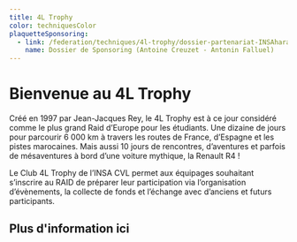```yaml
---
title: 4L Trophy
color: techniquesColor
plaquetteSponsoring:
  - link: /federation/techniques/4l-trophy/dossier-partenariat-INSAhara.pdf
    name: Dossier de Sponsoring (Antoine Creuzet - Antonin Falluel)
---
```


# Bienvenue au 4L Trophy

Créé en 1997 par Jean-Jacques Rey, le 4L Trophy est à ce jour considéré comme le
plus grand Raid d’Europe pour les étudiants. Une dizaine de jours pour parcourir
6 000 km à travers les routes de France, d’Espagne et les pistes marocaines.
Mais aussi 10 jours de rencontres, d’aventures et parfois de mésaventures à bord
d’une voiture mythique, la Renault R4 !

<campus-center>
  <campus-responsive-image
    folder-name="federation/techniques/4l-trophy"
    name="picture-1.jpg"
    max-width="800">
  </campus-responsive-image>
</campus-center>

Le Club 4L Trophy de l’INSA CVL permet aux équipages souhaitant s’inscrire au
RAID de préparer leur participation via l’organisation d’évènements, la collecte
de fonds et l’échange avec d’anciens et futurs participants.

<campus-center>
  <campus-responsive-image
    folder-name="federation/techniques/4l-trophy"
    name="picture-2.jpg"
    max-width="800">
  </campus-responsive-image>
</campus-center>

## Plus d'information ici

<campus-download-links :files="plaquetteSponsoring" :color="color"></campus-download-links>

<!-- <embed src="/federation/techniques/4l-trophy/dossier-partenariat-INSAhara.pdf" type="application/pdf" width="100%" height="600"></embed> -->
